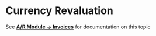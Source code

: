 # Currency Revaluation

See [**A/R Module -> Invoices**](../../accounts-receivable-credit-control/invoices/#\_bookmark34) for documentation on this topic
